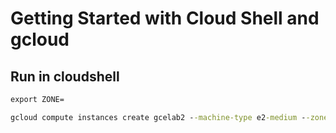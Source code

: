 # Getting Started with Cloud Shell and gcloud

## Run in cloudshell
```cmd
export ZONE=
```

```cmd
gcloud compute instances create gcelab2 --machine-type e2-medium --zone $ZONE
```
